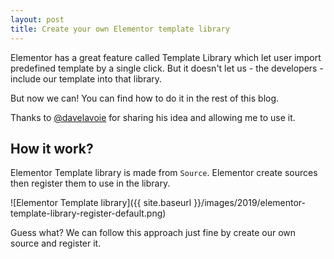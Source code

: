 ```yaml
---
layout: post
title: Create your own Elementor template library
---
```


Elementor has a great feature called Template Library which let user import predefined template by a single click. But it doesn't let us - the developers - include our template into that library.

But now we can! You can find how to do it in the rest of this blog.

Thanks to [@davelavoie](https://github.com/davelavoie) for sharing his idea and allowing me to use it.

## How it work?

Elementor Template library is made from `Source`. Elementor create sources then register them to use in the library.

![Elementor Template library]({{ site.baseurl }}/images/2019/elementor-template-library-register-default.png)

Guess what? We can follow this approach just fine by create our own source and register it.
